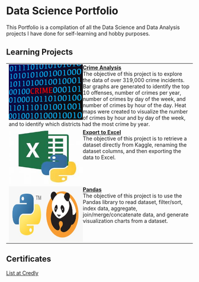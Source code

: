 # Data Science Portfolio
This Portfolio is a compilation of all the Data Science and Data Analysis projects I have done for self-learning and hobby purposes.

## Learning Projects
<table border="0" width="80%">
<tr><td>
<img align="left" width="200" height="150" src="https://github.com/tipros/Portfolio/blob/main/Projects/CrimeAnalysis/crime-red-text-between-blue-binary-data-on-screen.jpeg"/><b><a href="https://github.com/tipros/Portfolio/tree/main/Projects/CrimeAnalysis">Crime Analysis</a></b><br/>
The objective of this project is to explore the data of over 319,000 crime incidents. Bar graphs are generated to identify the top 10 offenses, number of crimes per year, number of crimes by day of the week, and number of crimes by hour of the day. Heat maps were created to visualize the number of crimes by hour and by day of the week, and to identify which districts had the most crime by year.<br/>
</td></tr>
<tr><td>  
<img align="left" width="200" height="150" src="https://github.com/tipros/Portfolio/blob/main/Projects/ExportToExcel/OIP.jpg"/><a href="https://github.com/tipros/Portfolio/tree/main/Projects/ExportToExcel"><b>Export to Excel</b></a><br/>
The objective of this project is to retrieve a dataset directly from Kaggle, renaming the dataset columns, and then exporting the data to Excel.<br/>
<tr><td>
<img align="left" width="200" height="150" src="https://github.com/tipros/Portfolio/blob/main/Projects/Pandas/python_pandas.jpg"/><a href="https://github.com/tipros/Portfolio/tree/main/Projects/Pandas"><b>Pandas</b></a><br/>
The objective of this project is to use the Pandas library to read dataset, filter/sort, index data, aggregate, join/merge/concatenate data, and generate visualization charts from a dataset.
</td></tr>
</table>

## Certificates
[List at Credly](https://www.credly.com/users/tip-ros.9cb6993d)
